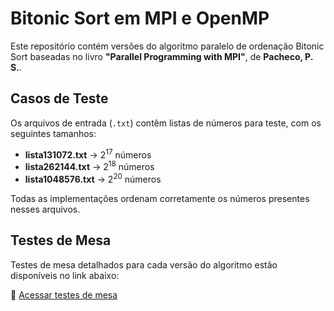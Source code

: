 # Bitonic Sort em MPI e OpenMP

Este repositório contém versões do algoritmo paralelo de ordenação Bitonic Sort baseadas no livro **"Parallel Programming with MPI"**, de **Pacheco, P. S.**.  

## Casos de Teste  

Os arquivos de entrada (`.txt`) contêm listas de números para teste, com os seguintes tamanhos:  

- **lista131072.txt** → 2<sup>17</sup> números  
- **lista262144.txt** → 2<sup>18</sup> números  
- **lista1048576.txt** → 2<sup>20</sup> números  

Todas as implementações ordenam corretamente os números presentes nesses arquivos.  

## Testes de Mesa  

Testes de mesa detalhados para cada versão do algoritmo estão disponíveis no link abaixo:  

📄 [Acessar testes de mesa](https://docs.google.com/document/d/14XZX_axjoTIZkz5kEFTORBk_p1ol-jgjYf4zF_Grx90/edit?usp=sharing)  
